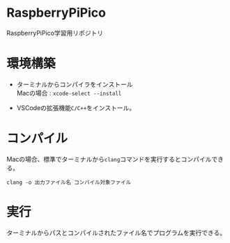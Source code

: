 # RaspberryPiPico
RaspberryPiPico学習用リポジトリ

# 環境構築
- ターミナルからコンパイラをインストール\
Macの場合 : `xcode-select --install`

- VSCodeの拡張機能`C/C++`をインストール。

# コンパイル
Macの場合、標準でターミナルから`clang`コマンドを実行するとコンパイルできる。
```
clang -o 出力ファイル名 コンパイル対象ファイル
```

# 実行
ターミナルからパスとコンパイルされたファイル名でプログラムを実行できる。